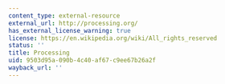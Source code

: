 ```yaml
---
content_type: external-resource
external_url: http://processing.org/
has_external_license_warning: true
license: https://en.wikipedia.org/wiki/All_rights_reserved
status: ''
title: Processing
uid: 9503d95a-090b-4c40-af67-c9ee67b26a2f
wayback_url: ''
---
```

